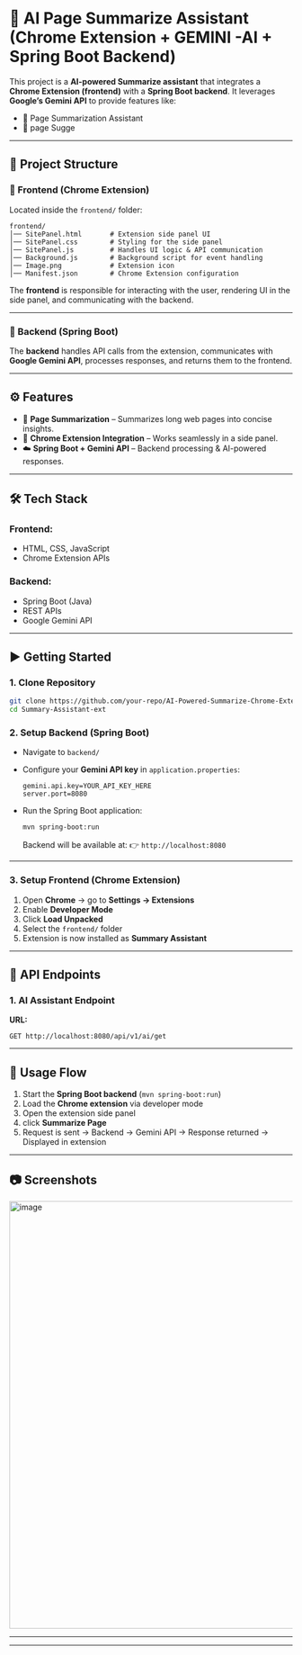 

# 🚀 AI Page Summarize Assistant (Chrome Extension + GEMINI -AI +  Spring Boot Backend)

This project is a **AI-powered Summarize assistant** that integrates a **Chrome Extension (frontend)** with a **Spring Boot backend**.
It leverages **Google’s Gemini API** to provide features like:

* 🔹 Page Summarization Assistant
* 🔹 page Sugge

---

## 📂 Project Structure

### 🔹 Frontend (Chrome Extension)

Located inside the `frontend/` folder:

```
frontend/
│── SitePanel.html       # Extension side panel UI
│── SitePanel.css        # Styling for the side panel
│── SitePanel.js         # Handles UI logic & API communication
│── Background.js        # Background script for event handling
│── Image.png            # Extension icon
│── Manifest.json        # Chrome Extension configuration
```

The **frontend** is responsible for interacting with the user, rendering UI in the side panel, and communicating with the backend.

---

### 🔹 Backend (Spring Boot)

The **backend** handles API calls from the extension, communicates with **Google Gemini API**, processes responses, and returns them to the frontend.

---

## ⚙️ Features

* 📑 **Page Summarization** – Summarizes long web pages into concise insights.
* 🔗 **Chrome Extension Integration** – Works seamlessly in a side panel.
* ☁️ **Spring Boot + Gemini API** – Backend processing & AI-powered responses.

---

## 🛠️ Tech Stack

### Frontend:

* HTML, CSS, JavaScript
* Chrome Extension APIs

### Backend:

* Spring Boot (Java)
* REST APIs
* Google Gemini API

---

## ▶️ Getting Started

### 1. Clone Repository

```bash
git clone https://github.com/your-repo/AI-Powered-Summarize-Chrome-Extension--.git
cd Summary-Assistant-ext
```

### 2. Setup Backend (Spring Boot)

* Navigate to `backend/`
* Configure your **Gemini API key** in `application.properties`:

  ```properties
  gemini.api.key=YOUR_API_KEY_HERE
  server.port=8080
  ```
* Run the Spring Boot application:

  ```bash
  mvn spring-boot:run
  ```

  Backend will be available at:
  👉 `http://localhost:8080`

---

### 3. Setup Frontend (Chrome Extension)

1. Open **Chrome** → go to **Settings → Extensions**
2. Enable **Developer Mode**
3. Click **Load Unpacked**
4. Select the `frontend/` folder
5. Extension is now installed as **Summary Assistant**

---

## 🔗 API Endpoints

### 1. AI Assistant Endpoint

**URL:**

```
GET http://localhost:8080/api/v1/ai/get
```


---

## 📌 Usage Flow

1. Start the **Spring Boot backend** (`mvn spring-boot:run`)
2. Load the **Chrome extension** via developer mode
3. Open the extension side panel
4. click **Summarize Page**
5. Request is sent → Backend → Gemini API → Response returned → Displayed in extension

---

## 📷 Screenshots

<img width="1878" height="760" alt="image" src="https://github.com/user-attachments/assets/3ab24518-26cb-407b-aabe-f6524b96996b" />


---



---



